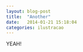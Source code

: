 ```yaml
---
layout: blog-post
title:  "Another"
date:   2014-01-21 15:18:04
categories: ilustracao
---
```


YEAH!
